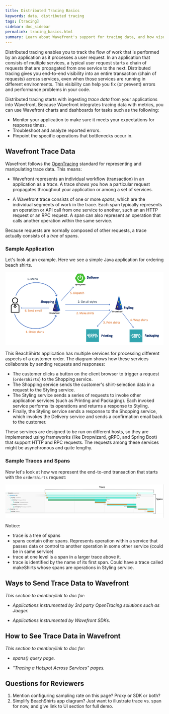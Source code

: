 ```yaml
---
title: Distributed Tracing Basics
keywords: data, distributed tracing
tags: [tracing]
sidebar: doc_sidebar
permalink: tracing_basics.html
summary: Learn about Wavefront's support for tracing data, and how visualizing traces can help you pinpoint errors and bottlenecks in your app.
---
```


Distributed tracing enables you to track the flow of work that is performed by an application as it processes a user request. In an application that consists of multiple services, a typical user request starts a chain of requests that are propagated from one service to the next.  Distributed tracing gives you end-to-end visibility into an entire transaction (chain of requests) across services, even when those services are running in different environments. This visibility can help you fix (or prevent) errors and performance problems in your code. 

Distributed tracing starts with ingesting _trace data_ from your applications into Wavefront.
Because Wavefront integrates tracing data with metrics, you can use Wavefront charts and dashboards for tasks such as the following: 

* Monitor your application to make sure it meets your expectations for response times.
* Troubleshoot and analyze reported errors. 
* Pinpoint the specific operations that bottlenecks occur in.

<!--- This page gives basic concepts. You can go straight to Instrumenting [link]--->

## Wavefront Trace Data

Wavefront follows the [OpenTracing](https://opentracing.io/) standard for representing and manipulating trace data. This means:

* Wavefront represents an individual workflow (transaction) in an application as a _trace_. A trace shows you how a particular request propagates throughout your application or among a set of services. 

* A Wavefront trace consists of one or more _spans_, which are the individual segments of work in the trace. Each span typically represents an operation or API call from one service to another, such an an HTTP request or an RPC request. A span can also represent an operation that calls another operation within the same service.

Because requests are normally composed of other requests, a trace actually consists of a _tree_ of spans. 

### Sample Application
<!--- Check final names of services. Styling vs. Designer. --->

Let's look at an example. Here we see a simple Java application for ordering beach shirts. 

![tracing beachShirts](images/tracing_beachshirts_app.png)

This BeachShirts application has multiple services for processing different aspects of a customer order. The diagram shows how these services collaborate by sending requests and responses:
* The customer clicks a button on the client browser to trigger a request (`orderShirts`) to the Shopping service.
* The Shopping service sends the customer's shirt-selection data in a request to the Styling service. 
* The Styling service sends a series of requests to invoke other application services (such as Printing and Packaging). Each invoked service performs its operations and returns a response to Styling.
* Finally, the Styling service sends a response to the Shopping service, which invokes the Delivery service and sends a confirmation email back to the customer. 

These services are designed to be run on different hosts, so they are implemented using frameworks (like Dropwizard, gRPC, and Spring Boot) that support HTTP and RPC requests. The requests among these services might be asynchronous and quite lengthy.


### Sample Traces and Spans
<!--- Check final names of services. Styling vs. Designer. --->
<!--- Get real screen shot when colors are finalized. --->

Now let's look at how we represent the end-to-end transaction that starts with the `orderShirts` request:

![tracing trace spans](images/tracing_trace_spans.png)

Notice:
* trace is a tree of spans
* spans contain other spans. Represents operation within a service that passes data or control to another operation in some other service (could be in same service)
* trace at one level is a span in a larger trace above it.
* trace is identified by the name of its first span. Could have a trace called makeShirts whose spans are operations in Styling service.


## Ways to Send Trace Data to Wavefront

_This section to mention/link to doc for:_

* _Applications instrumented by 3rd party OpenTracing solutions such as Jaeger._

* _Applications instrumented by Wavefront SDKs._


## How to See Trace Data in Wavefront
_This section to mention/link to doc for:_

* _spans() query page._

* _"Tracing a Hotspot Across Services" pages._


## Questions for Reviewers

1. Mention configuring sampling rate on this page? Proxy or SDK or both?
2. Simplify BeachShirts app diagram? Just want to illustrate trace vs. span for now, and give link to UI section for full demo.
